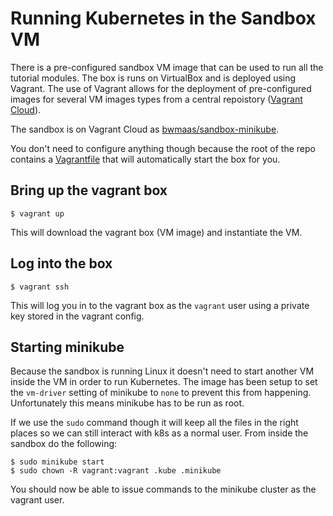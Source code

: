 # Running Kubernetes in the Sandbox VM
There is a pre-configured sandbox VM image that can be used to run all the
tutorial modules. The box is runs on VirtualBox and is deployed using Vagrant.
The use of Vagrant allows for the deployment of pre-configured images for
several VM images types from a central repoistory ([Vagrant Cloud](https://app.vagrantup.com/)).

The sandbox is on Vagrant Cloud as [bwmaas/sandbox-minikube](https://app.vagrantup.com/bwmaas/boxes/sandbox-minikube).

You don't need to configure anything though because the root of the repo
contains a [Vagrantfile](../Vagrantfile) that will automatically start the
box for you.

## Bring up the vagrant box

```
$ vagrant up
```

This will download the vagrant box (VM image) and instantiate the VM.

## Log into the box
```
$ vagrant ssh
```

This will log you in to the vagrant box as the `vagrant` user using a
private key stored in the vagrant config.

## Starting minikube
Because the sandbox is running Linux it doesn't need to start another
VM inside the VM in order to run Kubernetes. The image has been setup
to set the `vm-driver` setting of minikube to `none` to prevent this
from happening. Unfortunately this means minikube has to be run as root.

If we use the `sudo` command though it will keep all the files in the
right places so we can still interact with k8s as a normal user. From
inside the sandbox do the following:

```
$ sudo minikube start
$ sudo chown -R vagrant:vagrant .kube .minikube
```

You should now be able to issue commands to the minikube cluster as the
vagrant user.
